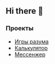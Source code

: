 ## Hi there 👋

### Проекты
- [Игры разума](https://github.com/k0k5/frontend-project-44)
- [Калькулятор](https://github.com/k0k5/Calculator.git)
- [Мессенжер](https://github.com/k0k5/messanger.git)
